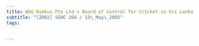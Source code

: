 ```yaml
---
title: WSG Nimbus Pte Ltd v Board of Control for Cricket in Sri Lanka 
subtitle: "[2002] SGHC 104 / 13\_May\_2002"
tags:


---
```


